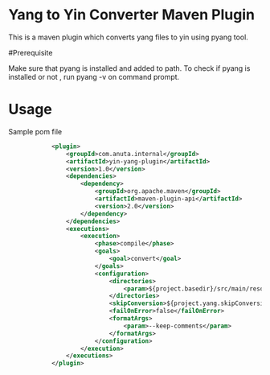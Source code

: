 # Yang to Yin Converter Maven Plugin

This is a maven plugin which converts yang files to yin using pyang tool. 

#Prerequisite 

Make sure that pyang is installed and added to path. To check if pyang is installed or not , run pyang -v  on command prompt. 


# Usage 
Sample pom file 

```xml
            <plugin>
                <groupId>com.anuta.internal</groupId>
                <artifactId>yin-yang-plugin</artifactId>
                <version>1.0</version>
                <dependencies>
                    <dependency>
                        <groupId>org.apache.maven</groupId>
                        <artifactId>maven-plugin-api</artifactId>
                        <version>2.0</version>
                    </dependency>
                </dependencies>
                <executions>
                    <execution>
                        <phase>compile</phase>
                        <goals>
                            <goal>convert</goal>
                        </goals>
                        <configuration>
                            <directories>
                                <param>${project.basedir}/src/main/resources</param>
                            </directories>
                            <skipConversion>${project.yang.skipConversion}</skipConversion>
                            <failOnError>false</failOnError>
                            <formatArgs>
                                <param>--keep-comments</param>
                            </formatArgs>
                        </configuration>
                    </execution>
                </executions>
            </plugin>
			
```
